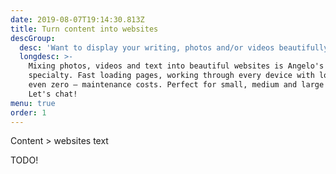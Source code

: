 ```yaml
---
date: 2019-08-07T19:14:30.813Z
title: Turn content into websites
descGroup:
  desc: 'Want to display your writing, photos and/or videos beautifully? Let''s chat!'
  longdesc: >-
    Mixing photos, videos and text into beautiful websites is Angelo's
    specialty. Fast loading pages, working through every device with low — or
    even zero — maintenance costs. Perfect for small, medium and large projects.
    Let's chat!
menu: true
order: 1
---
```

Content > websites text

TODO!